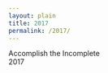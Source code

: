 ```yaml
---
layout: plain
title: 2017
permalink: /2017/
---
```

<div class="quote">
	Accomplish the Incomplete
</div>
<div class="new-year">
2017
</div>